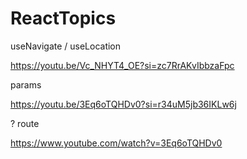 # ReactTopics


useNavigate / useLocation

https://youtu.be/Vc_NHYT4_OE?si=zc7RrAKvIbbzaFpc 

params 

https://youtu.be/3Eq6oTQHDv0?si=r34uM5jb36IKLw6j 

? route

https://www.youtube.com/watch?v=3Eq6oTQHDv0

